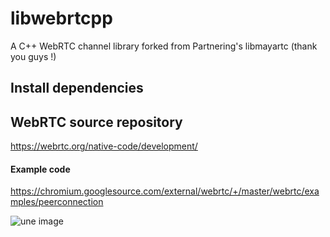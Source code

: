 # libwebrtcpp

A C++ WebRTC channel library forked from Partnering's libmayartc (thank you guys !)


## Install dependencies

## WebRTC source repository

https://webrtc.org/native-code/development/

#### Example code 
https://chromium.googlesource.com/external/webrtc/+/master/webrtc/examples/peerconnection

![une image](http://static.hitek.fr/img/actualite/2013/11/22/i_main-libre-burger-1.jpg)
